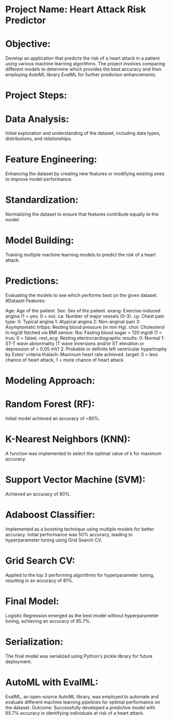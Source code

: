 # Project Name: Heart Attack Risk Predictor

# Objective:
Develop an application that predicts the risk of a heart attack in a patient using various machine learning algorithms. The project involves comparing different models to determine which provides the best accuracy and then employing AutoML library EvalML for further prediction enhancements.

# Project Steps:

# Data Analysis: 
Initial exploration and understanding of the dataset, including data types, distributions, and relationships.
# Feature Engineering: 
Enhancing the dataset by creating new features or modifying existing ones to improve model performance.
# Standardization:
Normalizing the dataset to ensure that features contribute equally to the model.
# Model Building: 
Training multiple machine learning models to predict the risk of a heart attack.
# Predictions: 
Evaluating the models to see which performs best on the given dataset.
#Dataset Features:

Age: Age of the patient.
Sex: Sex of the patient.
exang: Exercise-induced angina (1 = yes; 0 = no).
ca: Number of major vessels (0-3).
cp: Chest pain type:
0: Typical angina
1: Atypical angina
2: Non-anginal pain
3: Asymptomatic
trtbps: Resting blood pressure (in mm Hg).
chol: Cholesterol in mg/dl fetched via BMI sensor.
fbs: Fasting blood sugar > 120 mg/dl (1 = true; 0 = false).
rest_ecg: Resting electrocardiographic results:
0: Normal
1: ST-T wave abnormality (T wave inversions and/or ST elevation or depression of > 0.05 mV)
2: Probable or definite left ventricular hypertrophy by Estes' criteria
thalach: Maximum heart rate achieved.
target: 0 = less chance of heart attack, 1 = more chance of heart attack.
# Modeling Approach:

# Random Forest (RF):
Initial model achieved an accuracy of ~80%.
# K-Nearest Neighbors (KNN):
A function was implemented to select the optimal value of k for maximum accuracy.
# Support Vector Machine (SVM): 
Achieved an accuracy of 80%.
# Adaboost Classifier: 
Implemented as a boosting technique using multiple models for better accuracy. Initial performance was 50% accuracy, leading to hyperparameter tuning using Grid Search CV.
# Grid Search CV:
Applied to the top 3 performing algorithms for hyperparameter tuning, resulting in an accuracy of 81%.
# Final Model: 
Logistic Regression emerged as the best model without hyperparameter tuning, achieving an accuracy of 85.7%.
# Serialization:

The final model was serialized using Python's pickle library for future deployment.
# AutoML with EvalML:

EvalML, an open-source AutoML library, was employed to automate and evaluate different machine learning pipelines for optimal performance on the dataset.
Outcome: Successfully developed a predictive model with 85.7% accuracy in identifying individuals at risk of a heart attack.

